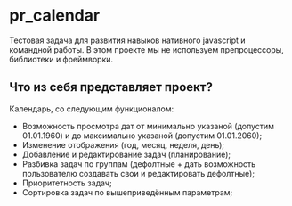 # pr_calendar

Тестовая задача для развития навыков нативного javascript и командной работы. В этом проекте мы не используем препроцессоры, библиотеки и фреймворки.

## Что из себя представляет проект?

 Календарь, со следующим функционалом:
 - Возможность просмотра дат от минимально указаной (допустим 01.01.1960) и до максимально указаной (допустим 01.01.2060);
 - Изменение отображения (год, месяц, неделя, день);
 - Добавление и редактирование задач (планирование);
 - Разбивка задач по группам (дефолтные + дать возможность пользователю создавать свои и редактировать дефолтные);
 - Приоритетность задач;
 - Сортировка задач по вышеприведённым параметрам;
 
